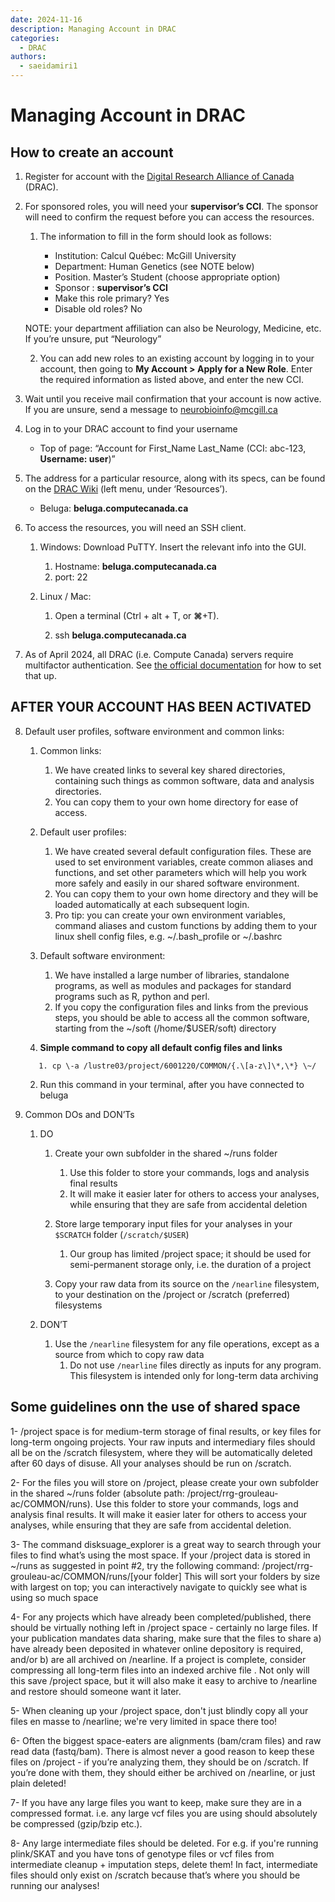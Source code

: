 ```yaml
---
date: 2024-11-16
description: Managing Account in DRAC
categories:
  - DRAC
authors:
  - saeidamiri1
---
```


# Managing Account in DRAC
## How to create an account 
1. Register for account with the [Digital Research Alliance of Canada](https://ccdb.alliancecan.ca/account_application) (DRAC).  
2. For sponsored roles, you will need your **supervisor’s CCI**. The sponsor will need to confirm the request before you can access the resources. 

   1. The information to fill in the form should look as follows:

      - Institution: Calcul Québec: McGill University
      - Department: Human Genetics (see NOTE below)
      - Position. Master’s Student (choose appropriate option)
      - Sponsor : **supervisor’s CCI**
      - Make this role primary? Yes
      - Disable old roles? No

   NOTE: your department affiliation can also be Neurology, Medicine, etc. If 			you’re unsure, put “Neurology”

   2. You can add new roles to an existing account by logging in to your account, then going to **My Account \> Apply for a New Role**. Enter the required information as listed above, and enter the new CCI.  
        
3. Wait until you receive mail confirmation that your account is now active. If you are unsure, send a message to neurobioinfo@mcgill.ca

4. Log in to your DRAC account to find your username

   -  Top of page: “Account for First\_Name Last\_Name (CCI: abc-123, **Username: user**)”  
        
5. The address for a particular resource, along with its specs, can be found on the [DRAC Wiki](https://docs.alliancecan.ca/wiki/Technical_documentation) (left menu, under ‘Resources’).  
     
   - Beluga: **beluga.computecanada.ca**

6. To access the resources, you will need an SSH client.

   1. Windows: Download PuTTY. Insert the relevant info into the GUI.  
      1. Hostname: **beluga.computecanada.ca**  
      2. port: 22

   2. Linux / Mac:

      1. Open a terminal (Ctrl \+ alt \+ T, or **⌘**\+T).

      2. ssh **beluga.computecanada.ca**

7. As of April 2024, all DRAC (i.e. Compute Canada) servers require multifactor authentication. See [the official documentation](https://docs.alliancecan.ca/wiki/Multifactor_authentication) for how to set that up. 

## AFTER YOUR ACCOUNT HAS BEEN ACTIVATED

8. Default user profiles, software environment and common links:

   1. Common links: 

      1. We have created links to several key shared directories, containing such things as common software, data and analysis directories.   
      2. You can copy them to your own home directory for ease of access.  
           
   2. Default user profiles:  
      1. We have created several default configuration files. These are used to set environment variables, create common aliases and functions, and set other parameters which will help you work more safely and easily in our shared software environment.   
      2. You can copy them to your own home directory and they will be loaded automatically at each subsequent login.  
      3. Pro tip: you can create your own environment variables, command aliases and custom functions by adding them to your linux shell config files, e.g. \~/.bash\_profile or \~/.bashrc  
           
   3. Default software environment:   
      1. We have installed a large number of libraries, standalone programs, as well as modules and packages for standard programs such as R, python and perl.   
      2. If you copy the configuration files and links from the previous steps, you should be able to access all the common software, starting from the \~/soft (/home/$USER/soft) directory  
           
   4. **Simple command to copy all default config files and links**  
   ```{verbatim}
      1. cp \-a /lustre03/project/6001220/COMMON/{.\[a-z\]\*,\*} \~/
      ```
      2. Run this command in your terminal, after you have connected to beluga

9. Common DOs and DON’Ts

   1. DO

      1. Create your own subfolder in the shared \~/runs folder  
         1. Use this folder to store your commands, logs and analysis final results  
         2. It will make it easier later for others to access your analyses, while ensuring that they are safe from accidental deletion

      2. Store large temporary input files for your analyses in your `$SCRATCH` folder (`/scratch/$USER`)  
         1. Our group has limited /project space; it should be used for semi-permanent storage only, i.e. the duration of a project

      3. Copy your raw data from its source on the `/nearline` filesystem, to your destination on the /project or /scratch (preferred) filesystems

   2. DON’T

      1. Use the `/nearline` filesystem for any file operations, except as a source from which to copy raw data  
         1. Do not use `/nearline` files directly as inputs for any program. This filesystem is intended only for long-term data archiving

## Some guidelines onn the use of shared space 

1-  /project space is for medium-term storage of final results, or key files for long-term ongoing projects. Your raw inputs and intermediary files should all be
on the /scratch filesystem, where they will be automatically deleted after 60 days of disuse. All your analyses should be run on /scratch. 

2-  For the files you will store on /project, please create your own subfolder in the shared ~/runs folder (absolute path: /project/rrg-grouleau-ac/COMMON/runs).
Use this folder to store your commands, logs and analysis final results. It will make it easier later for others to access your analyses, while ensuring that they are safe from accidental deletion. 

3- The command disksuage_explorer is a great way to search through your files to find what’s using the most space. If your /project data is stored in ~/runs as suggested in point #2, try the following command:
 /project/rrg-grouleau-ac/COMMON/runs/[your folder] 
This will sort your folders by size with largest on top; you can interactively navigate to quickly see what is using so much space

4-  For any projects which have already been completed/published, there should be virtually nothing left in /project space - certainly no large files. If your publication
 mandates data sharing, make sure that the files to share a) have already been deposited in whatever online depository is required, and/or b) are all archived on
 /nearline. If a project is complete, consider compressing all long-term files into an indexed archive file . Not only will this save /project space, but it will also make it
easy to archive to /nearline and restore should someone want it later.

5- When cleaning up your /project space, don't just blindly copy all your files en masse to /nearline; we're very limited in space there too!


6-  Often the biggest space-eaters are alignments (bam/cram files) and raw read
 data (fastq/bam). There is almost never a good reason to keep these files on
 /project - if you’re analyzing them, they should be on /scratch. If you’re done with
 them, they should either be archived on /nearline, or just plain deleted!


7-  If you have any large files you want to keep, make sure they are in a compressed format. i.e. any large vcf files you are using should absolutely be compressed
 (gzip/bzip etc.).

8- Any large intermediate files should be deleted. For e.g. if you're running plink/SKAT and you have tons of genotype files or vcf files from intermediate 
cleanup + imputation steps, delete them! In fact, intermediate files should only exist on /scratch because that’s where you should be running our analyses!


